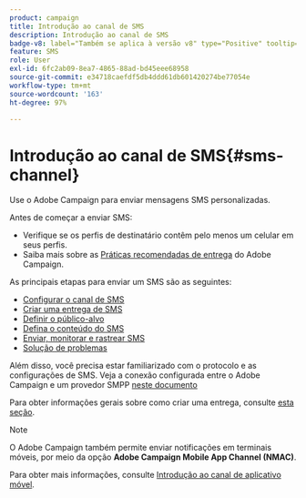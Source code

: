 ```yaml
---
product: campaign
title: Introdução ao canal de SMS
description: Introdução ao canal de SMS
badge-v8: label="Também se aplica à versão v8" type="Positive" tooltip="Também se aplica ao Campaign v8"
feature: SMS
role: User
exl-id: 6fc2ab09-8ea7-4865-88ad-bd45eee68958
source-git-commit: e34718caefdf5db4ddd61db601420274be77054e
workflow-type: tm+mt
source-wordcount: '163'
ht-degree: 97%

---
```


# Introdução ao canal de SMS{#sms-channel}

Use o Adobe Campaign para enviar mensagens SMS personalizadas.

Antes de começar a enviar SMS:

* Verifique se os perfis de destinatário contêm pelo menos um celular em seus perfis.
* Saiba mais sobre as [Práticas recomendadas de entrega](delivery-best-practices.md) do Adobe Campaign.

As principais etapas para enviar um SMS são as seguintes:

* [Configurar o canal de SMS](sms-set-up.md)
* [Criar uma entrega de SMS](sms-create.md)
* [Definir o público-alvo](sms-create.md#selecting-the-target-population)
* [Defina o conteúdo do SMS](sms-create.md#defining-the-sms-content)
* [Enviar, monitorar e rastrear SMS](sms-send.md)
* [Solução de problemas](troubleshooting-sms.md)

Além disso, você precisa estar familiarizado com o protocolo e as configurações de SMS. Veja a conexão configurada entre o Adobe Campaign e um provedor SMPP [neste documento](sms-protocol.md)

Para obter informações gerais sobre como criar uma entrega, consulte [esta seção](steps-about-delivery-creation-steps.md).

>[!NOTE]
>
>O Adobe Campaign também permite enviar notificações em terminais móveis, por meio da opção **Adobe Campaign Mobile App Channel (NMAC)**.
> 
>Para obter mais informações, consulte [Introdução ao canal de aplicativo móvel](about-mobile-app-channel.md).
